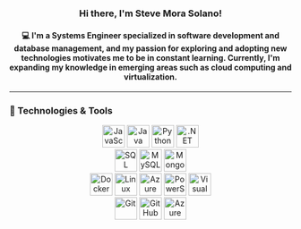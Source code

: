 <h3 align="center">Hi there, I'm Steve Mora Solano!</h3>

<h4 align="center">💻 I'm a Systems Engineer specialized in software development and database management, and my passion for exploring and adopting new technologies motivates me to be in constant learning. Currently, I'm expanding my knowledge in emerging areas such as cloud computing and virtualization.</h4>

***

### 🚀 Technologies & Tools  
<div align="center">

  <!-- Lenguajes de Programación -->
  <img src="https://cdn.jsdelivr.net/gh/devicons/devicon/icons/javascript/javascript-original.svg" style="height: 40px;" alt="JavaScript" />
  <img src="https://cdn.jsdelivr.net/gh/devicons/devicon/icons/java/java-original.svg" style="height: 40px;" alt="Java" />
  <img src="https://cdn.jsdelivr.net/gh/devicons/devicon/icons/python/python-original.svg" style="height: 40px;" alt="Python" />
  <img src="https://cdn.jsdelivr.net/gh/devicons/devicon/icons/dot-net/dot-net-original.svg" style="height: 40px;" alt=".NET" />
  <br />
  
  <!-- Bases de Datos -->
  <img src="https://cdn.jsdelivr.net/gh/devicons/devicon/icons/microsoftsqlserver/microsoftsqlserver-plain.svg" style="height: 40px;" alt="SQL Server" />
  <img src="https://cdn.jsdelivr.net/gh/devicons/devicon/icons/mysql/mysql-original.svg" style="height: 40px;" alt="MySQL" />
  <img src="https://cdn.jsdelivr.net/gh/devicons/devicon/icons/mongodb/mongodb-original.svg" style="height: 40px;" alt="MongoDB" />
  <br />

  <!-- Infraestructura y Operaciones -->
  <img src="https://cdn.jsdelivr.net/gh/devicons/devicon/icons/docker/docker-original.svg" style="height: 40px;" alt="Docker" />
  <img src="https://cdn.jsdelivr.net/gh/devicons/devicon/icons/linux/linux-original.svg" style="height: 40px;" alt="Linux" />
  <img src="https://cdn.jsdelivr.net/gh/devicons/devicon/icons/azure/azure-original.svg" style="height: 40px;" alt="Azure" />
  <img src="https://cdn.jsdelivr.net/gh/devicons/devicon/icons/powershell/powershell-original.svg" style="height: 40px;" alt="PowerShell" />
  <img src="https://cdn.jsdelivr.net/gh/devicons/devicon/icons/visualstudio/visualstudio-plain.svg" style="height: 40px;" alt="Visual Studio" />
  <br />

  <!-- Herramientas de Desarrollo y Versionado -->
  <img src="https://cdn.jsdelivr.net/gh/devicons/devicon/icons/git/git-original.svg" style="height: 40px;" alt="Git" />
  <img src="https://cdn.jsdelivr.net/gh/devicons/devicon/icons/github/github-original.svg" style="height: 40px;" alt="GitHub" />
  <img src="https://cdn.jsdelivr.net/gh/devicons/devicon/icons/azuredevops/azuredevops-original.svg" style="height: 40px;" alt="Azure DevOps" />

</div>
